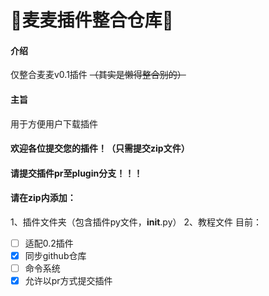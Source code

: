 # :rocket:麦麦插件整合仓库:rocket:

#### 介绍
仅整合麦麦v0.1插件
~~（其实是懒得整合别的）~~

#### 主旨
用于方便用户下载插件


#### 欢迎各位提交您的插件！（只需提交zip文件）
#### 请提交插件pr至plugin分支！！！

#### 请在zip内添加：
1、插件文件夹（包含插件py文件，__init__.py）
2、教程文件
目前：
- [ ] 适配0.2插件
- [x] 同步github仓库
- [ ] 命令系统
- [x] 允许以pr方式提交插件
